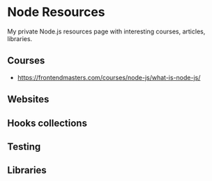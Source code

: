 # Node Resources

My private Node.js resources page with interesting courses, articles, libraries.

## Courses
- https://frontendmasters.com/courses/node-js/what-is-node-js/

## Websites


## Hooks collections


## Testing


## Libraries

